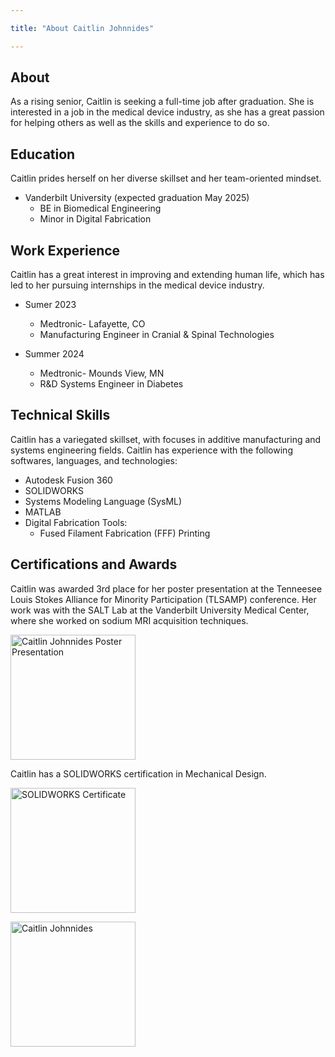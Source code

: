 ```yaml
---

title: "About Caitlin Johnnides"

---
```

## About

As a rising senior, Caitlin is seeking a full-time job after graduation. She is interested in a job in the medical device industry, as she has a great passion for helping others as well as the skills and experience to do so. 

## Education

Caitlin prides herself on her diverse skillset and her team-oriented mindset.  

* Vanderbilt University (expected graduation May 2025)
  * BE in Biomedical Engineering
  * Minor in Digital Fabrication

## Work Experience

Caitlin has a great interest in improving and extending human life, which has led to her pursuing internships in the medical device industry.

* Sumer 2023
   * Medtronic- Lafayette, CO
   * Manufacturing Engineer in Cranial & Spinal Technologies

* Summer 2024
   * Medtronic- Mounds View, MN
   * R&D Systems Engineer in Diabetes
 
## Technical Skills

Caitlin has a variegated skillset, with focuses in additive manufacturing and systems engineering fields. Caitlin has experience with the following softwares, languages, and technologies:

* Autodesk Fusion 360
* SOLIDWORKS
* Systems Modeling Language (SysML)
* MATLAB
* Digital Fabrication Tools:
  * Fused Filament Fabrication (FFF) Printing

## Certifications and Awards

Caitlin was awarded 3rd place for her poster presentation at the Tenneesee Louis Stokes Alliance for Minority Participation (TLSAMP) conference. Her work was with the SALT Lab at the Vanderbilt University Medical Center, where she worked on sodium MRI acquisition techniques.

<img src="/assets/img
/IMG_3317.jpg" alt="Caitlin Johnnides Poster Presentation" style="width:200px;"/>

Caitlin has a SOLIDWORKS certification in Mechanical Design.

<img src="/assets/img
/Certificate_C-E9H3G64NJR.pdf" alt="SOLIDWORKS Certificate" style="width:200px;"/>

<img src="/assets/img
/headshot_cropped.jpg" alt="Caitlin Johnnides" style="width:200px;"/>
